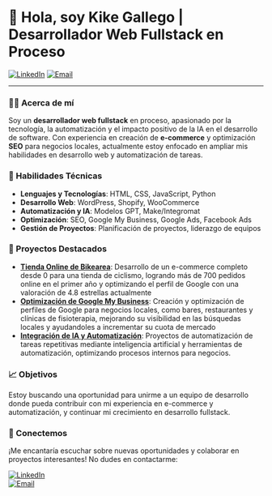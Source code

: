 # 👋 Hola, soy Kike Gallego | Desarrollador Web Fullstack en Proceso

[![LinkedIn](https://img.shields.io/badge/LinkedIn-Kike_Gallego-blue?style=flat&logo=linkedin)](https://www.linkedin.com/in/kike-gallego-2655875b)
[![Email](https://img.shields.io/badge/Email-kikegallego@kikegallego.com-red?style=flat&logo=gmail)](mailto:kikegallego@kikegallego.com)

---

### 🧑‍💻 Acerca de mí
Soy un **desarrollador web fullstack** en proceso, apasionado por la tecnología, la automatización y el impacto positivo de la IA en el desarrollo de software. Con experiencia en creación de **e-commerce** y optimización **SEO** para negocios locales, actualmente estoy enfocado en ampliar mis habilidades en desarrollo web y automatización de tareas.

### 🔧 Habilidades Técnicas
- **Lenguajes y Tecnologías**: HTML, CSS, JavaScript, Python
- **Desarrollo Web**: WordPress, Shopify, WooCommerce
- **Automatización y IA**: Modelos GPT, Make/Integromat
- **Optimización**: SEO, Google My Business, Google Ads, Facebook Ads
- **Gestión de Proyectos**: Planificación de proyectos, liderazgo de equipos

### 🚀 Proyectos Destacados
- **[Tienda Online de Bikearea](#)**: Desarrollo de un e-commerce completo desde 0 para una tienda de ciclismo, logrando más de 700 pedidos online en el primer año y optimizando el perfil de Google con una valoración de 4.8 estrellas actualmente
- **[Optimización de Google My Business](#)**: Creación y optimización de perfiles de Google para negocios locales, como bares, restaurantes y clínicas de fisioterapia, mejorando su visibilidad en las búsquedas locales y ayudandoles a incrementar su cuota de mercado
- **[Integración de IA y Automatización](#)**: Proyectos de automatización de tareas repetitivas mediante inteligencia artificial y herramientas de automatización, optimizando procesos internos para negocios.

### 📈 Objetivos
Estoy buscando una oportunidad para unirme a un equipo de desarrollo donde pueda contribuir con mi experiencia en e-commerce y automatización, y continuar mi crecimiento en desarrollo fullstack.

### 🤝 Conectemos
¡Me encantaría escuchar sobre nuevas oportunidades y colaborar en proyectos interesantes! No dudes en contactarme:

[![LinkedIn](https://img.shields.io/badge/LinkedIn-Kike_Gallego-blue?style=flat&logo=linkedin)](https://www.linkedin.com/in/kike-gallego-2655875b)  
[![Email](https://img.shields.io/badge/Email-kikegallego@kikegallego.com-red?style=flat&logo=gmail)](mailto:kikegallego@kikegallego.com)  

